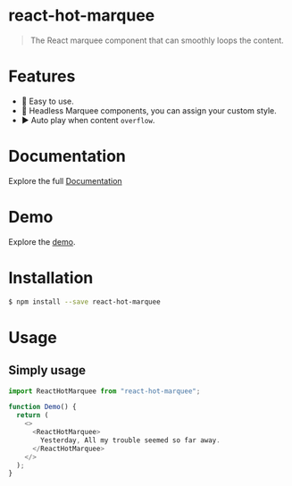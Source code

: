 # react-hot-marquee

> The React marquee component that can smoothly loops the content.

# Features

- 🎈 Easy to use.
- 🧩 Headless Marquee components, you can assign your custom style.
- ▶️ Auto play when content `overflow`.

# Documentation

Explore the full [Documentation](https://pomelo-chuan.github.io/react-hot-marquee/iframe.html??args=&id=doc--page&viewMode=story&args=)

# Demo

Explore the [demo](https://pomelo-chuan.github.io/react-hot-marquee/?path=/story/reacthotmarquee--simple).

# Installation

```bash
$ npm install --save react-hot-marquee
```

# Usage

## Simply usage

```javascript
import ReactHotMarquee from "react-hot-marquee";

function Demo() {
  return (
    <>
      <ReactHotMarquee>
        Yesterday, All my trouble seemed so far away.
      </ReactHotMarquee>
    </>
  );
}
```
